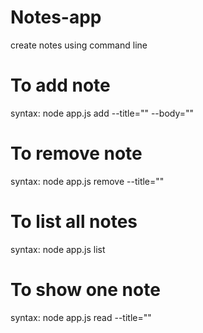 # Notes-app
create notes using command line

# To add note
syntax: node app.js add --title="<content>" --body="<content>" 

# To remove note
syntax: node app.js remove --title="<content>" 

# To list all notes
syntax: node app.js list

# To show one note
syntax: node app.js read --title="<content>" 

